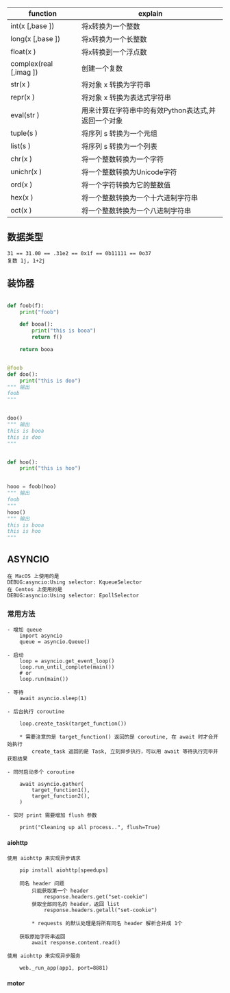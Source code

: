 

function | explain
------- | -------
int(x [,base ])         | 将x转换为一个整数  
long(x [,base ])        | 将x转换为一个长整数  
float(x )               | 将x转换到一个浮点数  
complex(real [,imag ])  | 创建一个复数  
str(x )                 | 将对象 x 转换为字符串  
repr(x )                | 将对象 x 转换为表达式字符串  
eval(str )              | 用来计算在字符串中的有效Python表达式,并返回一个对象  
tuple(s )               | 将序列 s 转换为一个元组  
list(s )                | 将序列 s 转换为一个列表  
chr(x )                 | 将一个整数转换为一个字符  
unichr(x )              | 将一个整数转换为Unicode字符  
ord(x )                 | 将一个字符转换为它的整数值  
hex(x )                 | 将一个整数转换为一个十六进制字符串  
oct(x )                 | 将一个整数转换为一个八进制字符串

## 数据类型

    31 == 31.00 == .31e2 == 0x1f == 0b11111 == 0o37
    复数 1j, 1+2j

## 装饰器

```python

def foob(f):
    print("foob")

    def booa():
        print("this is booa")
        return f()

    return booa


@foob
def doo():
    print("this is doo")
""" 输出
foob
"""


doo()
""" 输出
this is booa
this is doo
"""


def hoo():
    print("this is hoo")


hooo = foob(hoo)
""" 输出
foob
"""
hooo()
""" 输出
this is booa
this is hoo
"""

```

## ASYNCIO

    在 MacOS 上使用的是
    DEBUG:asyncio:Using selector: KqueueSelector
    在 Centos 上使用的是
    DEBUG:asyncio:Using selector: EpollSelector

### 常用方法

    - 增加 queue
        import asyncio
        queue = asyncio.Queue()

    - 启动
        loop = asyncio.get_event_loop()
        loop.run_until_complete(main())
        # or
        loop.run(main())

    - 等待
        await asyncio.sleep(1)

    - 后台执行 coroutine

        loop.create_task(target_function())

        * 需要注意的是 target_function() 返回的是 coroutine, 在 await 时才会开始执行
            create_task 返回的是 Task, 立刻异步执行，可以用 await 等待执行完毕并获取结果
    
    - 同时启动多个 coroutine

        await asyncio.gather(
            target_function1(),
            target_function2(),
        )

    - 实时 print 需要增加 flush 参数

        print("Cleaning up all process..", flush=True)


#### aiohttp

    使用 aiohttp 来实现异步请求

        pip install aiohttp[speedups]

        同名 header 问题
            只能获取第一个 header
                response.headers.get("set-cookie")
            获取全部同名的 header，返回 list
                response.headers.getall("set-cookie")

            * requests 的默认处理是将所有同名 header 解析合并成 1个

        获取原始字符串返回
            await response.content.read()

    使用 aiohttp 来实现异步服务

        web._run_app(app1, port=8881)

#### motor


